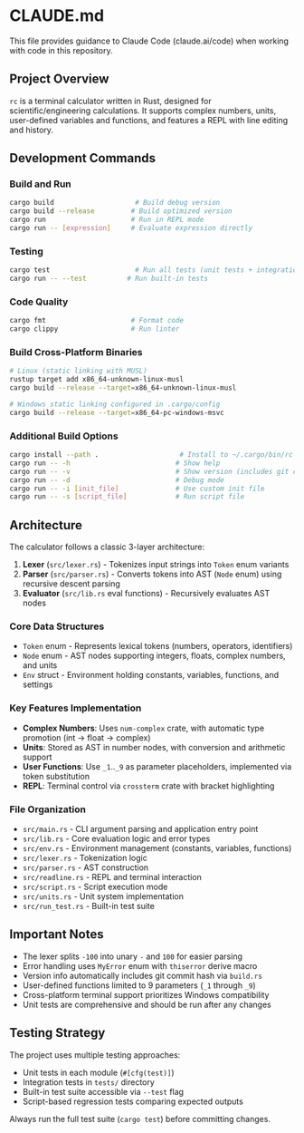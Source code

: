# CLAUDE.md

This file provides guidance to Claude Code (claude.ai/code) when working with code in this repository.

## Project Overview

`rc` is a terminal calculator written in Rust, designed for scientific/engineering calculations. It supports complex numbers, units, user-defined variables and functions, and features a REPL with line editing and history.

## Development Commands

### Build and Run
```bash
cargo build                    # Build debug version
cargo build --release         # Build optimized version
cargo run                     # Run in REPL mode
cargo run -- [expression]     # Evaluate expression directly
```

### Testing
```bash
cargo test                     # Run all tests (unit tests + integration tests)
cargo run -- --test          # Run built-in tests
```

### Code Quality
```bash
cargo fmt                     # Format code
cargo clippy                  # Run linter
```

### Build Cross-Platform Binaries
```bash
# Linux (static linking with MUSL)
rustup target add x86_64-unknown-linux-musl
cargo build --release --target=x86_64-unknown-linux-musl

# Windows static linking configured in .cargo/config
cargo build --release --target=x86_64-pc-windows-msvc
```

### Additional Build Options
```bash
cargo install --path .                    # Install to ~/.cargo/bin/rc
cargo run -- -h                          # Show help
cargo run -- -v                          # Show version (includes git commit hash)
cargo run -- -d                          # Debug mode
cargo run -- -i [init_file]              # Use custom init file
cargo run -- -s [script_file]            # Run script file
```

## Architecture

The calculator follows a classic 3-layer architecture:

1. **Lexer** (`src/lexer.rs`) - Tokenizes input strings into `Token` enum variants
2. **Parser** (`src/parser.rs`) - Converts tokens into AST (`Node` enum) using recursive descent parsing  
3. **Evaluator** (`src/lib.rs` eval functions) - Recursively evaluates AST nodes

### Core Data Structures

- `Token` enum - Represents lexical tokens (numbers, operators, identifiers)
- `Node` enum - AST nodes supporting integers, floats, complex numbers, and units
- `Env` struct - Environment holding constants, variables, functions, and settings

### Key Features Implementation

- **Complex Numbers**: Uses `num-complex` crate, with automatic type promotion (int → float → complex)
- **Units**: Stored as AST in number nodes, with conversion and arithmetic support  
- **User Functions**: Use `_1`..`_9` as parameter placeholders, implemented via token substitution
- **REPL**: Terminal control via `crossterm` crate with bracket highlighting

### File Organization

- `src/main.rs` - CLI argument parsing and application entry point
- `src/lib.rs` - Core evaluation logic and error types
- `src/env.rs` - Environment management (constants, variables, functions)
- `src/lexer.rs` - Tokenization logic
- `src/parser.rs` - AST construction  
- `src/readline.rs` - REPL and terminal interaction
- `src/script.rs` - Script execution mode
- `src/units.rs` - Unit system implementation
- `src/run_test.rs` - Built-in test suite

## Important Notes

- The lexer splits `-100` into unary `-` and `100` for easier parsing
- Error handling uses `MyError` enum with `thiserror` derive macro
- Version info automatically includes git commit hash via `build.rs`
- User-defined functions limited to 9 parameters (`_1` through `_9`)
- Cross-platform terminal support prioritizes Windows compatibility
- Unit tests are comprehensive and should be run after any changes

## Testing Strategy

The project uses multiple testing approaches:
- Unit tests in each module (`#[cfg(test)]`)
- Integration tests in `tests/` directory  
- Built-in test suite accessible via `--test` flag
- Script-based regression tests comparing expected outputs

Always run the full test suite (`cargo test`) before committing changes.